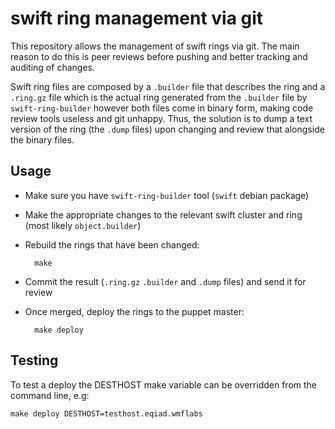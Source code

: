 swift ring management via git
=============================

This repository allows the management of swift rings via git. The main
reason to do this is peer reviews before pushing and better tracking and
auditing of changes.

Swift ring files are composed by a `.builder` file that describes the ring and
a `.ring.gz` file which is the actual ring generated from the `.builder` file
by `swift-ring-builder` however both files come in binary form, making code
review tools useless and git unhappy. Thus, the solution is to dump a text
version of the ring (the `.dump` files) upon changing and review that alongside
the binary files.


Usage
-----

* Make sure you have `swift-ring-builder` tool (`swift` debian package)
* Make the appropriate changes to the relevant swift cluster and ring (most
  likely `object.builder`)
* Rebuild the rings that have been changed:

        make

* Commit the result (`.ring.gz` `.builder` and `.dump` files) and send it for
  review
* Once merged, deploy the rings to the puppet master:

        make deploy


Testing
-------
To test a deploy the DESTHOST make variable can be overridden from the command
line, e.g:

    make deploy DESTHOST=testhost.eqiad.wmflabs
